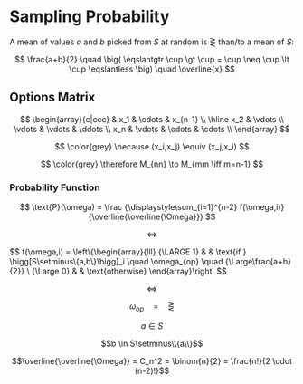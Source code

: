 # Sampling Probability

A mean of values $a$ and $b$ picked from $S$ at random is $\gtreqless$ than/to a mean of $S$:

$$
\frac{a+b}{2}
\quad
\big(
\eqslantgtr \cup \gt \cup
= \cup \neq \cup
\lt \cup \eqslantless
\big)
\quad
\overline{x}
$$

## Options Matrix

$$
\begin{array}{c|ccc}
& x_1 & \cdots & x_{n-1}
\\
\hline
x_2 & \vdots
\\
\vdots & \vdots & \ddots
\\
x_n & \vdots & \cdots & \cdots
\\
\end{array}
$$

$$
\color{grey}
\because
(x_i,x_j) \equiv (x_j,x_i)
$$

$$
\color{grey}
\therefore
M_{nn} \to M_{mm \iff m=n-1}
$$

### Probability Function

$$
\text{P}(\omega) = \frac
{\displaystyle\sum_{i=1}^{n-2} f(\omega,i)}
{\overline{\overline{\Omega}}}
$$

$$
\iff
$$

$$
f(\omega,i) = \left\\{\begin{array}{lll}
{\LARGE 1} & & \text{if } \bigg[S\setminus\\{a,b\\}\bigg]\_i \quad \omega_{op} \quad {\Large\frac{a+b}{2}}
\\
{\Large 0} & & \text{otherwise}
\end{array}\right.
$$

$$\iff$$

$$\omega_{op} \quad = \quad \gtreqless$$

$$a \in S$$

$$b \in S\setminus\\{a\\}$$

$$\overline{\overline{\Omega}} = C_n^2 = \binom{n}{2} = \frac{n!}{2 \cdot (n-2)!}$$

